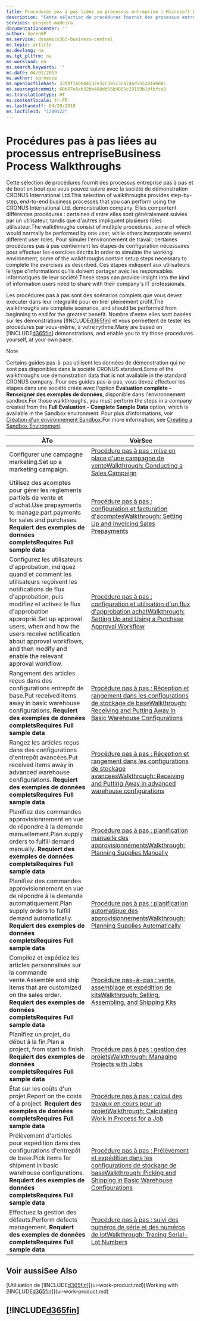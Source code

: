 ```yaml
---
title: Procédures pas à pas liées au processus entreprise | Microsoft Docs
description: "Cette sélection de procédures fournit des processus entreprise pas à pas et de bout en bout que vous pouvez suivre avec la société de démonstration CRONUS International Ltd. Elles comportent différentes procédures : certaines d'entre elles sont généralement suivies par un utilisateur, tandis que d'autres impliquent plusieurs rôles utilisateur. Pour simuler l'environnement de travail, certaines procédures pas à pas contiennent les étapes de configuration nécessaires pour effectuer les exercices décrits. Ces étapes indiquent aux utilisateurs le type d'informations qu'ils doivent partager avec les responsables informatiques de leur société."
services: project-madeira
documentationcenter: ''
author: SorenGP
ms.service: dynamics365-business-central
ms.topic: article
ms.devlang: na
ms.tgt_pltfrm: na
ms.workload: na
ms.search.keywords: ''
ms.date: 04/01/2019
ms.author: sgroespe
ms.openlocfilehash: 33f8f1b0844532e32c391c3c474ad555204a600c
ms.sourcegitcommit: 60b87e5eb32bb408dd65b9855c29159b1dfbfca8
ms.translationtype: HT
ms.contentlocale: fr-FR
ms.lasthandoff: 04/29/2019
ms.locfileid: "1249122"
---
```

# <a name="business-process-walkthroughs"></a><span data-ttu-id="f37db-106">Procédures pas à pas liées au processus entreprise</span><span class="sxs-lookup"><span data-stu-id="f37db-106">Business Process Walkthroughs</span></span>
<span data-ttu-id="f37db-107">Cette sélection de procédures fournit des processus entreprise pas à pas et de bout en bout que vous pouvez suivre avec la société de démonstration CRONUS International Ltd.</span><span class="sxs-lookup"><span data-stu-id="f37db-107">This selection of walkthroughs provides step-by-step, end-to-end business processes that you can perform using the CRONUS International Ltd. demonstration company.</span></span> <span data-ttu-id="f37db-108">Elles comportent différentes procédures : certaines d'entre elles sont généralement suivies par un utilisateur, tandis que d'autres impliquent plusieurs rôles utilisateur.</span><span class="sxs-lookup"><span data-stu-id="f37db-108">The walkthroughs consist of multiple procedures, some of which would normally be performed by one user, while others incorporate several different user roles.</span></span> <span data-ttu-id="f37db-109">Pour simuler l'environnement de travail, certaines procédures pas à pas contiennent les étapes de configuration nécessaires pour effectuer les exercices décrits.</span><span class="sxs-lookup"><span data-stu-id="f37db-109">In order to simulate the working environment, some of the walkthroughs contain setup steps necessary to complete the exercises as described.</span></span> <span data-ttu-id="f37db-110">Ces étapes indiquent aux utilisateurs le type d'informations qu'ils doivent partager avec les responsables informatiques de leur société.</span><span class="sxs-lookup"><span data-stu-id="f37db-110">These steps can provide insight into the kind of information users need to share with their company's IT professionals.</span></span>  

 <span data-ttu-id="f37db-111">Les procédures pas à pas sont des scénarios complets que vous devez exécuter dans leur intégralité pour en tirer pleinement profit.</span><span class="sxs-lookup"><span data-stu-id="f37db-111">The walkthroughs are complete scenarios, and should be performed from beginning to end for the greatest benefit.</span></span> <span data-ttu-id="f37db-112">Nombre d'entre elles sont basées sur les démonstrations [!INCLUDE[d365fin](includes/d365fin_md.md)] et vous permettent de tester les procédures par vous-même, à votre rythme.</span><span class="sxs-lookup"><span data-stu-id="f37db-112">Many are based on [!INCLUDE[d365fin](includes/d365fin_md.md)] demonstrations, and enable you to try those procedures yourself, at your own pace.</span></span>  

> [!NOTE]
> <span data-ttu-id="f37db-113">Certains guides pas-à-pas utilisent les données de démonstration qui ne sont pas disponibles dans la société CRONUS standard.</span><span class="sxs-lookup"><span data-stu-id="f37db-113">Some of the walkthroughs use demonstration data that is not available in the standard CRONUS company.</span></span> <span data-ttu-id="f37db-114">Pour ces guides pas-à-pas, vous devez effectuer les étapes dans une société créée avec l'option **Évaluation complète - Renseigner des exemples de données**, disponible dans l'environnement sandbox.</span><span class="sxs-lookup"><span data-stu-id="f37db-114">For those walkthroughs, you must perform the steps in a company created from the **Full Evaluation - Complete Sample Data** option, which is available in the Sandbox environment.</span></span> <span data-ttu-id="f37db-115">Pour plus d’informations, voir [Création d'un environnement Sandbox](across-how-create-sandbox-environment.md).</span><span class="sxs-lookup"><span data-stu-id="f37db-115">For more information, see [Creating a Sandbox Environment](across-how-create-sandbox-environment.md).</span></span>

|<span data-ttu-id="f37db-116">À</span><span class="sxs-lookup"><span data-stu-id="f37db-116">To</span></span>|<span data-ttu-id="f37db-117">Voir</span><span class="sxs-lookup"><span data-stu-id="f37db-117">See</span></span>|  
|--------|---------|  
|<span data-ttu-id="f37db-118">Configurer une campagne marketing.</span><span class="sxs-lookup"><span data-stu-id="f37db-118">Set up a marketing campaign.</span></span>|[<span data-ttu-id="f37db-119">Procédure pas à pas : mise en place d'une campagne de vente</span><span class="sxs-lookup"><span data-stu-id="f37db-119">Walkthrough: Conducting a Sales Campaign</span></span>](walkthrough-conducting-a-sales-campaign.md)|  
|<span data-ttu-id="f37db-120">Utilisez des acomptes pour gérer les règlements partiels de vente et d'achat.</span><span class="sxs-lookup"><span data-stu-id="f37db-120">Use prepayments to manage part payments for sales and purchases.</span></span> <span data-ttu-id="f37db-121">**Requiert des exemples de données complets**</span><span class="sxs-lookup"><span data-stu-id="f37db-121">**Requires Full sample data**</span></span> |[<span data-ttu-id="f37db-122">Procédure pas à pas : configuration et facturation d'acomptes</span><span class="sxs-lookup"><span data-stu-id="f37db-122">Walkthrough: Setting Up and Invoicing Sales Prepayments</span></span>](walkthrough-setting-up-and-invoicing-sales-prepayments.md)|  
|<span data-ttu-id="f37db-123">Configurez les utilisateurs d'approbation, indiquez quand et comment les utilisateurs reçoivent les notifications de flux d'approbation, puis modifiez et activez le flux d'approbation approprié.</span><span class="sxs-lookup"><span data-stu-id="f37db-123">Set up approval users, when and how the users receive notification about approval workflows, and then modify and enable the relevant approval workflow.</span></span>|[<span data-ttu-id="f37db-124">Procédure pas à pas : configuration et utilisation d'un flux d'approbation achat</span><span class="sxs-lookup"><span data-stu-id="f37db-124">Walkthrough: Setting Up and Using a Purchase Approval Workflow</span></span>](walkthrough-setting-up-and-using-a-purchase-approval-workflow.md)|  
|<span data-ttu-id="f37db-125">Rangement des articles reçus dans des configurations entrepôt de base.</span><span class="sxs-lookup"><span data-stu-id="f37db-125">Put received items away in basic warehouse configurations.</span></span> <span data-ttu-id="f37db-126">**Requiert des exemples de données complets**</span><span class="sxs-lookup"><span data-stu-id="f37db-126">**Requires Full sample data**</span></span>|[<span data-ttu-id="f37db-127">Procédure pas à pas : Réception et rangement dans les configurations de stockage de base</span><span class="sxs-lookup"><span data-stu-id="f37db-127">Walkthrough: Receiving and Putting Away in Basic Warehouse Configurations</span></span>](walkthrough-receiving-and-putting-away-in-basic-warehousing.md)|  
|<span data-ttu-id="f37db-128">Rangez les articles reçus dans des configurations d'entrepôt avancées.</span><span class="sxs-lookup"><span data-stu-id="f37db-128">Put received items away in advanced warehouse configurations.</span></span> <span data-ttu-id="f37db-129">**Requiert des exemples de données complets**</span><span class="sxs-lookup"><span data-stu-id="f37db-129">**Requires Full sample data**</span></span>|[<span data-ttu-id="f37db-130">Procédure pas à pas : Réception et rangement dans les configurations de stockage avancées</span><span class="sxs-lookup"><span data-stu-id="f37db-130">Walkthrough: Receiving and Putting Away in advanced warehouse configurations</span></span>](walkthrough-receiving-and-putting-away-in-advanced-warehousing.md)|  
|<span data-ttu-id="f37db-131">Planifiez des commandes approvisionnement en vue de répondre à la demande manuellement.</span><span class="sxs-lookup"><span data-stu-id="f37db-131">Plan supply orders to fulfill demand manually.</span></span> <span data-ttu-id="f37db-132">**Requiert des exemples de données complets**</span><span class="sxs-lookup"><span data-stu-id="f37db-132">**Requires Full sample data**</span></span>|[<span data-ttu-id="f37db-133">Procédure pas à pas : planification manuelle des approvisionnements</span><span class="sxs-lookup"><span data-stu-id="f37db-133">Walkthrough: Planning Supplies Manually</span></span>](walkthrough-planning-supplies-manually.md)|  
|<span data-ttu-id="f37db-134">Planifiez des commandes approvisionnement en vue de répondre à la demande automatiquement.</span><span class="sxs-lookup"><span data-stu-id="f37db-134">Plan supply orders to fulfill demand automatically.</span></span> <span data-ttu-id="f37db-135">**Requiert des exemples de données complets**</span><span class="sxs-lookup"><span data-stu-id="f37db-135">**Requires Full sample data**</span></span>|[<span data-ttu-id="f37db-136">Procédure pas à pas : planification automatique des approvisionnements</span><span class="sxs-lookup"><span data-stu-id="f37db-136">Walkthrough: Planning Supplies Automatically</span></span>](walkthrough-planning-supplies-automatically.md)|  
|<span data-ttu-id="f37db-137">Compilez et expédiez les articles personnalisés sur la commande vente.</span><span class="sxs-lookup"><span data-stu-id="f37db-137">Assemble and ship items that are customized on the sales order.</span></span> <span data-ttu-id="f37db-138">**Requiert des exemples de données complets**</span><span class="sxs-lookup"><span data-stu-id="f37db-138">**Requires Full sample data**</span></span>|[<span data-ttu-id="f37db-139">Procédure pas-à-pas : vente, assemblage et expédition de kits</span><span class="sxs-lookup"><span data-stu-id="f37db-139">Walkthrough: Selling, Assembling, and Shipping Kits</span></span>](walkthrough-selling-assembling-and-shipping-kits.md)|  
|<span data-ttu-id="f37db-140">Planifiez un projet, du début à la fin.</span><span class="sxs-lookup"><span data-stu-id="f37db-140">Plan a project, from start to finish.</span></span> <span data-ttu-id="f37db-141">**Requiert des exemples de données complets**</span><span class="sxs-lookup"><span data-stu-id="f37db-141">**Requires Full sample data**</span></span>|[<span data-ttu-id="f37db-142">Procédure pas à pas : gestion des projets</span><span class="sxs-lookup"><span data-stu-id="f37db-142">Walkthrough: Managing Projects with Jobs</span></span>](walkthrough-managing-projects-with-jobs.md)|  
|<span data-ttu-id="f37db-143">État sur les coûts d'un projet.</span><span class="sxs-lookup"><span data-stu-id="f37db-143">Report on the costs of a project.</span></span> <span data-ttu-id="f37db-144">**Requiert des exemples de données complets**</span><span class="sxs-lookup"><span data-stu-id="f37db-144">**Requires Full sample data**</span></span>|[<span data-ttu-id="f37db-145">Procédure pas à pas : calcul des travaux en cours pour un projet</span><span class="sxs-lookup"><span data-stu-id="f37db-145">Walkthrough: Calculating Work in Process for a Job</span></span>](walkthrough-calculating-work-in-process-for-a-job.md)|  
|<span data-ttu-id="f37db-146">Prélèvement d'articles pour expédition dans des configurations d'entrepôt de base.</span><span class="sxs-lookup"><span data-stu-id="f37db-146">Pick items for shipment in basic warehouse configurations.</span></span> <span data-ttu-id="f37db-147">**Requiert des exemples de données complets**</span><span class="sxs-lookup"><span data-stu-id="f37db-147">**Requires Full sample data**</span></span>|[<span data-ttu-id="f37db-148">Procédure pas à pas : Prélèvement et expédition dans les configurations de stockage de base</span><span class="sxs-lookup"><span data-stu-id="f37db-148">Walkthrough: Picking and Shipping in Basic Warehouse Configurations</span></span>](walkthrough-picking-and-shipping-in-basic-warehousing.md)|  
|<span data-ttu-id="f37db-149">Effectuez la gestion des défauts.</span><span class="sxs-lookup"><span data-stu-id="f37db-149">Perform defects management.</span></span> <span data-ttu-id="f37db-150">**Requiert des exemples de données complets**</span><span class="sxs-lookup"><span data-stu-id="f37db-150">**Requires Full sample data**</span></span>|[<span data-ttu-id="f37db-151">Procédure pas à pas : suivi des numéros de série et des numéros de lot</span><span class="sxs-lookup"><span data-stu-id="f37db-151">Walkthrough: Tracing Serial-Lot Numbers</span></span>](walkthrough-tracing-serial-lot-numbers.md)|  

## <a name="see-also"></a><span data-ttu-id="f37db-152">Voir aussi</span><span class="sxs-lookup"><span data-stu-id="f37db-152">See Also</span></span>
<span data-ttu-id="f37db-153">[Utilisation de [!INCLUDE[d365fin](includes/d365fin_md.md)]](ui-work-product.md)</span><span class="sxs-lookup"><span data-stu-id="f37db-153">[Working with [!INCLUDE[d365fin](includes/d365fin_md.md)]](ui-work-product.md)</span></span>  

## [!INCLUDE[d365fin](includes/free_trial_md.md)]  
